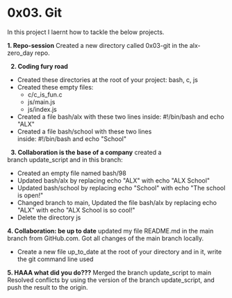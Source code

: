 # 0x03. Git
In this project I laernt how to tackle the below projects.



**1. Repo-session**
Created a new directory called 0x03-git in the alx-zero_day repo.

 
**2. Coding fury road**
* Created these directories at the root of your project: bash, c, js
* Created these empty files:
    * c/c_is_fun.c
    * js/main.js
    * js/index.js
* Created a file bash/alx with these two lines inside: #!/bin/bash and echo "ALX"
* Created a file bash/school with these two lines inside: #!/bin/bash and echo "School"

 
**3. Collaboration is the base of a company**
created a branch update_script and in this branch:
* Created an empty file named bash/98
* Updated bash/alx by replacing echo "ALX" with echo "ALX School"
* Updated bash/school by replacing echo "School" with echo "The school is open!"
* Changed branch to main, Updated the file bash/alx by replacing echo "ALX" with echo "ALX School is so cool!"
* Delete the directory js


**4. Collaboration: be up to date**
updated my file README.md in the main branch from GitHub.com. 
Got all changes of the main branch locally.
* Create a new file up_to_date at the root of your directory and in it, write the git command line used


**5. HAAA what did you do???**
Merged the branch update_script to main
Resolved conflicts by using the version of the branch update_script, and push the result to the origin.

